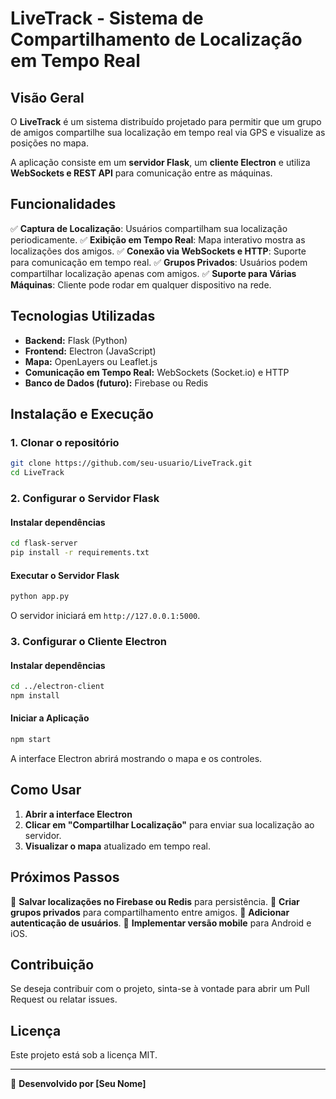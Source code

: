 # **LiveTrack - Sistema de Compartilhamento de Localização em Tempo Real**

## **Visão Geral**
O **LiveTrack** é um sistema distribuído projetado para permitir que um grupo de amigos compartilhe sua localização em tempo real via GPS e visualize as posições no mapa.

A aplicação consiste em um **servidor Flask**, um **cliente Electron** e utiliza **WebSockets e REST API** para comunicação entre as máquinas.

## **Funcionalidades**
✅ **Captura de Localização**: Usuários compartilham sua localização periodicamente.
✅ **Exibição em Tempo Real**: Mapa interativo mostra as localizações dos amigos.
✅ **Conexão via WebSockets e HTTP**: Suporte para comunicação em tempo real.
✅ **Grupos Privados**: Usuários podem compartilhar localização apenas com amigos.
✅ **Suporte para Várias Máquinas**: Cliente pode rodar em qualquer dispositivo na rede.

## **Tecnologias Utilizadas**
- **Backend:** Flask (Python)
- **Frontend:** Electron (JavaScript)
- **Mapa:** OpenLayers ou Leaflet.js
- **Comunicação em Tempo Real:** WebSockets (Socket.io) e HTTP
- **Banco de Dados (futuro):** Firebase ou Redis

## **Instalação e Execução**

### **1. Clonar o repositório**
```sh
git clone https://github.com/seu-usuario/LiveTrack.git
cd LiveTrack
```

### **2. Configurar o Servidor Flask**
#### **Instalar dependências**
```sh
cd flask-server
pip install -r requirements.txt
```

#### **Executar o Servidor Flask**
```sh
python app.py
```
O servidor iniciará em `http://127.0.0.1:5000`.

### **3. Configurar o Cliente Electron**
#### **Instalar dependências**
```sh
cd ../electron-client
npm install
```

#### **Iniciar a Aplicação**
```sh
npm start
```
A interface Electron abrirá mostrando o mapa e os controles.

## **Como Usar**
1. **Abrir a interface Electron**
2. **Clicar em "Compartilhar Localização"** para enviar sua localização ao servidor.
3. **Visualizar o mapa** atualizado em tempo real.

## **Próximos Passos**
📌 **Salvar localizações no Firebase ou Redis** para persistência.
📌 **Criar grupos privados** para compartilhamento entre amigos.
📌 **Adicionar autenticação de usuários**.
📌 **Implementar versão mobile** para Android e iOS.

## **Contribuição**
Se deseja contribuir com o projeto, sinta-se à vontade para abrir um Pull Request ou relatar issues.

## **Licença**
Este projeto está sob a licença MIT.

---

🔗 **Desenvolvido por [Seu Nome]**

